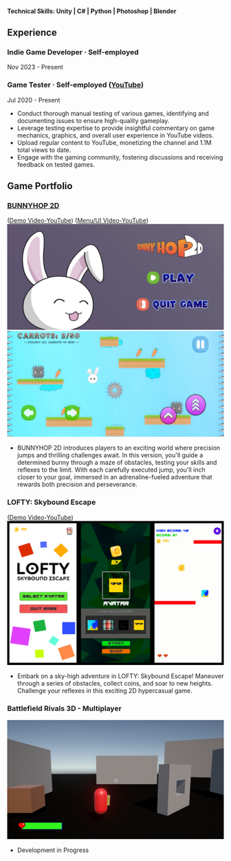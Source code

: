 #### Technical Skills: Unity | C# | Python | Photoshop | Blender

## Experience


### Indie Game Developer · Self-employed
Nov 2023 - Present

### Game Tester · Self-employed ([YouTube](https://www.youtube.com/@KostazGaming))
Jul 2020 - Present
- Conduct thorough manual testing of various games, identifying and documenting issues to ensure high-quality gameplay.
- Leverage testing expertise to provide insightful commentary on game mechanics, graphics, and overall user experience in YouTube videos.
- Upload regular content to YouTube, monetizing the channel and 1.1M total views to date.
- Engage with the gaming community, fostering discussions and receiving feedback on tested games.

## Game Portfolio

### [BUNNYHOP 2D](https://play.google.com/store/apps/details?id=com.KostazStudio.BUNNYHOPv2) 
([Demo Video-YouTube]([https://youtu.be/QJ-eTUWRbHY]))
([Menu/UI Video-YouTube]([https://youtu.be/kekCE9aYtYk]))
![image](/assets/img/bunnyhop-mainmenu-thumb.jpg)
![image](/assets/img/bunnyhop-thumb-gameplay.png)
- BUNNYHOP 2D introduces players to an exciting world where precision jumps and thrilling challenges await. In this version, you'll guide a determined bunny through a maze of obstacles, testing your skills and reflexes to the limit. With each carefully executed jump, you'll inch closer to your goal, immersed in an adrenaline-fueled adventure that rewards both precision and perseverance.

### LOFTY: Skybound Escape
([Demo Video-YouTube]([https://youtu.be/moQOE8iFMBM]))
![image](/assets/img/lofy_ss.jpeg)
- Embark on a sky-high adventure in LOFTY: Skybound Escape! Maneuver through a series of obstacles, collect coins, and soar to new heights. Challenge your reflexes in this exciting 2D hypercasual game.

### Battlefield Rivals 3D - Multiplayer
![image](/assets/img/battlefieldrivals_progress.png)
- Development in Progress
